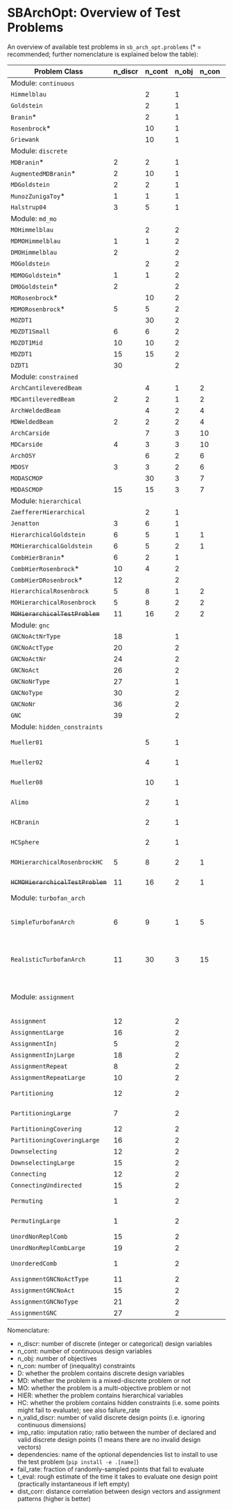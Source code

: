 # SBArchOpt: Overview of Test Problems

An overview of available test problems in `sb_arch_opt.problems` (* = recommended; further nomenclature is explained below the table):

| Problem Class                     | n_discr | n_cont | n_obj | n_con | D   | MD  | MO  | HIER | HC  | n_valid_discr | imp_ratio | dependencies | Notes                            |
|-----------------------------------|---------|--------|-------|-------|-----|-----|-----|------|-----|---------------|-----------|--------------|----------------------------------|
| Module: `continuous`              |
| `Himmelblau`                      |         | 2      | 1     |       |     |     |     |      |     |               |           |              |                                  |
| `Goldstein`                       |         | 2      | 1     |       |     |     |     |      |     |               |           |              |                                  |
| `Branin`*                         |         | 2      | 1     |       |     |     |     |      |     |               |           |              |                                  |
| `Rosenbrock`*                     |         | 10     | 1     |       |     |     |     |      |     |               |           |              |                                  |
| `Griewank`                        |         | 10     | 1     |       |     |     |     |      |     |               |           |              |                                  |
| Module: `discrete`                |
| `MDBranin`*                       | 2       | 2      | 1     |       |     | Y   |     |      |     | 4             |           |              |                                  |
| `AugmentedMDBranin`*              | 2       | 10     | 1     |       |     | Y   |     |      |     | 4             |           |              |                                  |
| `MDGoldstein`                     | 2       | 2      | 1     |       |     | Y   |     |      |     | 9             |           |              |                                  |
| `MunozZunigaToy`*                 | 1       | 1      | 1     |       |     | Y   |     |      |     | 10            |           |              |                                  |
| `Halstrup04`                      | 3       | 5      | 1     |       |     | Y   |     |      |     | 12            |           |              |                                  |
| Module: `md_mo`                   |
| `MOHimmelblau`                    |         | 2      | 2     |       |     |     | Y   |      |     |               |           |              |                                  |
| `MDMOHimmelblau`                  | 1       | 1      | 2     |       |     | Y   | Y   |      |     | 10            |           |              |                                  |
| `DMOHimmelblau`                   | 2       |        | 2     |       | Y   |     | Y   |      |     | 100           |           |              |                                  |
| `MOGoldstein`                     |         | 2      | 2     |       |     |     | Y   |      |     |               |           |              |                                  |
| `MDMOGoldstein`*                  | 1       | 1      | 2     |       |     | Y   | Y   |      |     | 10            |           |              |                                  |
| `DMOGoldstein`*                   | 2       |        | 2     |       | Y   |     | Y   |      |     | 100           |           |              |                                  |
| `MORosenbrock`*                   |         | 10     | 2     |       |     |     | Y   |      |     |               |           |              |                                  |
| `MDMORosenbrock`*                 | 5       | 5      | 2     |       |     | Y   | Y   |      |     | 1025          |           |              |                                  |
| `MOZDT1`                          |         | 30     | 2     |       |     |     | Y   |      |     |               |           |              |                                  |
| `MDZDT1Small`                     | 6       | 6      | 2     |       |     | Y   | Y   |      |     | 729           |           |              |                                  |
| `MDZDT1Mid`                       | 10      | 10     | 2     |       |     | Y   | Y   |      |     | 59049         |           |              |                                  |
| `MDZDT1`                          | 15      | 15     | 2     |       |     | Y   | Y   |      |     | ~30.5e9       |           |              |                                  |
| `DZDT1`                           | 30      |        | 2     |       | Y   |     | Y   |      |     | ~931e18       |           |              |                                  |
| Module: `constrained`             |
| `ArchCantileveredBeam`            |         | 4      | 1     | 2     |     |     |     |      |     |               |           |              |                                  |
| `MDCantileveredBeam`              | 2       | 2      | 1     | 2     |     | Y   |     |      |     | 100           |           |              |                                  |
| `ArchWeldedBeam`                  |         | 4      | 2     | 4     |     |     | Y   |      |     |               |           |              |                                  |
| `MDWeldedBeam`                    | 2       | 2      | 2     | 4     |     | Y   | Y   |      |     | 100           |           |              |                                  |
| `ArchCarside`                     |         | 7      | 3     | 10    |     |     | Y   |      |     |               |           |              |                                  |
| `MDCarside`                       | 4       | 3      | 3     | 10    |     | Y   | Y   |      |     | 100000        |           |              |                                  |
| `ArchOSY`                         |         | 6      | 2     | 6     |     |     | Y   |      |     |               |           |              |                                  |
| `MDOSY`                           | 3       | 3      | 2     | 6     |     | Y   | Y   |      |     | 1000          |           |              |                                  |
| `MODASCMOP`                       |         | 30     | 3     | 7     |     |     | Y   |      |     |               |           |              |                                  |
| `MDDASCMOP`                       | 15      | 15     | 3     | 7     |     | Y   | Y   |      |     | ~14.3e6       |           |              |                                  |
| Module: `hierarchical`            |
| `ZaeffererHierarchical`           |         | 2      | 1     |       |     |     |     | Y    |     |               |           |              |                                  |
| `Jenatton`                        | 3       | 6      | 1     |       |     | Y   |     | Y    |     | 4             | 2         |              |                                  |
| `HierarchicalGoldstein`           | 6       | 5      | 1     | 1     |     | Y   |     | Y    |     | 288           | 2.25      |              |                                  |
| `MOHierarchicalGoldstein`         | 6       | 5      | 2     | 1     |     | Y   | Y   | Y    |     | 288           | 2.25      |              |                                  |
| `CombHierBranin`*                 | 6       | 2      | 1     |       |     | Y   |     | Y    |     | 400           | 6.7       |              |                                  |
| `CombHierRosenbrock`*             | 10      | 4      | 2     |       |     | Y   | Y   | Y    |     | 1296          | 6.2       |              |                                  |
| `CombHierDRosenbrock`*            | 12      |        | 2     |       | Y   |     | Y   | Y    |     | 5588          | 8.7       |              |                                  |
| `HierarchicalRosenbrock`          | 5       | 8      | 1     | 2     |     | Y   |     | Y    |     | 32            | 1.5       |              |                                  |
| `MOHierarchicalRosenbrock`        | 5       | 8      | 2     | 2     |     | Y   | Y   | Y    |     | 32            | 1.5       |              |                                  |
| ~~`MOHierarchicalTestProblem`~~   | 11      | 16     | 2     | 2     |     | Y   | Y   | Y    |     | 64            | 72        |              |                                  |
| Module: `gnc`                     |
| `GNCNoActNrType`                  | 18      |        | 1     |       | Y   |     |     | Y    |     | 265           | 989       |              |                                  |
| `GNCNoActType`                    | 20      |        | 2     |       | Y   |     | Y   | Y    |     | 327           | 7.2e3     |              |                                  |
| `GNCNoActNr`                      | 24      |        | 2     |       | Y   |     | Y   | Y    |     | 26500         | 7.2e3     |              |                                  |
| `GNCNoAct`                        | 26      |        | 2     |       | Y   |     | Y   | Y    |     | 29857         | 57.6e3    |              |                                  |
| `GNCNoNrType`                     | 27      |        | 1     |       | Y   |     |     | Y    |     | 70225         | 1911      |              |                                  |
| `GNCNoType`                       | 30      |        | 2     |       | Y   |     | Y   | Y    |     | 85779         | 42.2e3    |              |                                  |
| `GNCNoNr`                         | 36      |        | 2     |       | Y   |     | Y   | Y    |     | 70225000      | 37.6e3    |              |                                  |
| `GNC`                             | 39      |        | 2     |       | Y   |     | Y   | Y    |     | 79091323      | 901e3     |              |                                  |
| Module: `hidden_constraints`      |
| `Mueller01`                       |         | 5      | 1     |       |     |     |     |      | Y   |               |           |              | fail_rate: 67%                   |
| `Mueller02`                       |         | 4      | 1     |       |     |     |     |      | Y   |               |           |              | fail_rate: 40%                   |
| `Mueller08`                       |         | 10     | 1     |       |     |     |     |      | Y   |               |           |              | fail_rate: 73%                   |
| `Alimo`                           |         | 2      | 1     |       |     |     |     |      | Y   |               |           |              | fail_rate: 53%                   |
| `HCBranin`                        |         | 2      | 1     |       |     |     |     |      | Y   |               |           |              | fail_rate: 33%                   |
| `HCSphere`                        |         | 2      | 1     |       |     |     |     |      | Y   |               |           |              | fail_rate: 51%                   |
| `MOHierarchicalRosenbrockHC`      | 5       | 8      | 2     | 1     |     | Y   | Y   | Y    | Y   | 32            | 1.5       |              | fail_rate: 60%                   |
| ~~`HCMOHierarchicalTestProblem`~~ | 11      | 16     | 2     | 1     |     | Y   | Y   | Y    | Y   | 64            | 72        |              | fail_rate: 60%                   |
| Module: `turbofan_arch`           |         |        |       |       |     |     |     |      |     |               |           | `ota`        |                                  |
| `SimpleTurbofanArch`              | 6       | 9      | 1     | 5     |     | Y   |     | Y    | Y   | 70            | 3.1       | `ota`        | t_eval: 1-5 min; fail_rate: 51%  |
| `RealisticTurbofanArch`           | 11      | 30     | 3     | 15    |     | Y   | Y   | Y    | Y   | 1163          | 1114      | `ota`        | t_eval: 1-5 min; fail_rate: 67%  |
| Module: `assignment`              |         |        |       |       |     |     |     |      |     |               |           | `assignment` | dist_corr: 100% if not specified |
| `Assignment`                      | 12      |        | 2     |       | Y   |     | Y   |      |     | 4096          |           | `assignment` |                                  |
| `AssignmentLarge`                 | 16      |        | 2     |       | Y   |     | Y   |      |     | 65536         |           | `assignment` |                                  |
| `AssignmentInj`                   | 5       |        | 2     |       | Y   |     | Y   |      |     | 7776          |           | `assignment` |                                  |
| `AssignmentInjLarge`              | 18      |        | 2     |       | Y   |     | Y   |      |     | 117649        |           | `assignment` |                                  |
| `AssignmentRepeat`                | 8       |        | 2     |       | Y   |     | Y   |      |     | 6561          |           | `assignment` |                                  |
| `AssignmentRepeatLarge`           | 10      |        | 2     |       | Y   |     | Y   |      |     | 59049         |           | `assignment` |                                  |
| `Partitioning`                    | 12      |        | 2     |       | Y   |     | Y   |      |     | 4096          |           | `assignment` | dist_corr: 82%                   |
| `PartitioningLarge`               | 7       |        | 2     |       | Y   |     | Y   |      |     | 78125         |           | `assignment` | dist_corr: 67%                   |
| `PartitioningCovering`            | 12      |        | 2     |       | Y   |     | Y   | Y    |     | 2401          | 1.71      | `assignment` |                                  |
| `PartitioningCoveringLarge`       | 16      |        | 2     |       | Y   |     | Y   | Y    |     | 50625         | 1.29      | `assignment` |                                  |
| `Downselecting`                   | 12      |        | 2     |       | Y   |     | Y   |      |     | 4096          |           | `assignment` |                                  |
| `DownselectingLarge`              | 15      |        | 2     |       | Y   |     | Y   |      |     | 32768         |           | `assignment` |                                  |
| `Connecting`                      | 12      |        | 2     |       | Y   |     | Y   |      |     | 4096          |           | `assignment` |                                  |
| `ConnectingUndirected`            | 15      |        | 2     |       | Y   |     | Y   |      |     | 32768         |           | `assignment` |                                  |
| `Permuting`                       | 1       |        | 2     |       | Y   |     | Y   |      |     | 5040          |           | `assignment` | dist_corr: 22%                   |
| `PermutingLarge`                  | 1       |        | 2     |       | Y   |     | Y   |      |     | 40320         |           | `assignment` | dist_corr: 18%                   |
| `UnordNonReplComb`                | 15      |        | 2     |       | Y   |     | Y   | Y    |     | 6435          | 5.09      | `assignment` |                                  |
| `UnordNonReplCombLarge`           | 19      |        | 2     |       | Y   |     | Y   | Y    |     | 92378         | 5.68      | `assignment` |                                  |
| `UnorderedComb`                   | 1       |        | 2     |       | Y   |     | Y   |      |     | 2002          |           | `assignment` | dist_corr: 31%                   |
| `AssignmentGNCNoActType`          | 11      |        | 2     |       | Y   |     | Y   | Y    |     | 327           | 14.1      | `assignment` |                                  |
| `AssignmentGNCNoAct`              | 15      |        | 2     |       | Y   |     | Y   | Y    |     | 29857         | 39.5      | `assignment` |                                  |
| `AssignmentGNCNoType`             | 21      |        | 2     |       | Y   |     | Y   | Y    |     | 85779         | 82.5      | `assignment` |                                  |
| `AssignmentGNC`                   | 27      |        | 2     |       | Y   |     | Y   | Y    |     | 79091323      | 367       | `assignment` |                                  |

Nomenclature:
- n_discr: number of discrete (integer or categorical) design variables
- n_cont: number of continuous design variables
- n_obj: number of objectives
- n_con: number of (inequality) constraints
- D: whether the problem contains discrete design variables
- MD: whether the problem is a mixed-discrete problem or not
- MO: whether the problem is a multi-objective problem or not
- HIER: whether the problem contains hierarchical variables
- HC: whether the problem contains hidden constraints (i.e. some points might fail to evaluate); see also failure_rate
- n_valid_discr: number of valid discrete design points (i.e. ignoring continuous dimensions)
- imp_ratio: imputation ratio; ratio between the number of declared and valid discrete design points (1 means there are
  no invalid design vectors)
- dependencies: name of the optional dependencies list to install to use the test problem (`pip install -e .[name]`)
- fail_rate: fraction of randomly-sampled points that fail to evaluate
- t_eval: rough estimate of the time it takes to evaluate one design point (practically instantaneous if left empty)
- dist_corr: distance correlation between design vectors and assignment patterns (higher is better)
